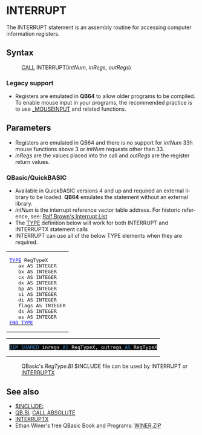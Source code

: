 <style>pre.codeide, pre.outputfixed, .outputcrt0 { background-color: #000 !important; color: #FFF !important; }</style><!DOCTYPE html>
<html class="client-nojs" dir="ltr" lang="en">
<head>
<title>INTERRUPT - QB64 Phoenix Edition Wiki</title>
</head>
<body class="mediawiki ltr sitedir-ltr mw-hide-empty-elt ns-0 ns-subject page-INTERRUPT rootpage-INTERRUPT skin-vector action-view skin-vector-legacy vector-feature-language-in-header-enabled vector-feature-language-in-main-page-header-disabled vector-feature-language-alert-in-sidebar-disabled vector-feature-sticky-header-disabled vector-feature-sticky-header-edit-disabled vector-feature-table-of-contents-disabled vector-feature-visual-enhancement-next-disabled">
<div class="mw-body" id="content" role="main">
<a id="top"></a>
<h1 class="firstHeading mw-first-heading" id="firstHeading"><span class="mw-page-title-main">INTERRUPT</span></h1>
<div class="vector-body" id="bodyContent">
<div class="mw-body-content mw-content-ltr" dir="ltr" id="mw-content-text" lang="en"><div class="mw-parser-output"><p>The <a class="mw-selflink selflink">INTERRUPT</a> statement is an assembly routine for accessing computer information registers.
</p>
<h2><span class="mw-headline" id="Syntax">Syntax</span></h2>
<dl><dd><a href="CALL" title="CALL">CALL</a> <a class="mw-selflink selflink">INTERRUPT</a>(<i>intNum</i>, <i>inRegs</i>, <i>outRegs</i>)</dd></dl>
<h3><span class="mw-headline" id="Legacy_support">Legacy support</span></h3>
<ul><li>Registers are emulated in <b>QB64</b> to allow older programs to be compiled. To enable mouse input in your programs, the recommended practice is to use <a href="MOUSEINPUT" title="MOUSEINPUT">_MOUSEINPUT</a> and related functions.</li></ul>
<p>
</p>
<h2><span class="mw-headline" id="Parameters">Parameters</span></h2>
<ul><li>Registers are emulated in QB64 and there is no support for <i>intNum</i> 33h mouse functions above 3 or <i>intNum</i> requests other than 33.</li>
<li><i>inRegs</i> are the values placed into the call and <i>outRegs</i> are the register return values.</li></ul>
<h3><span id="QBasic.2FQuickBASIC"></span><span class="mw-headline" id="QBasic/QuickBASIC">QBasic/QuickBASIC</span></h3>
<ul><li>Available in QuickBASIC versions 4 and up and required an external library to be loaded. <b>QB64</b> emulates the statement without an external library.</li>
<li><i>intNum</i> is the interrupt reference vector table address. For historic reference, see: <a class="external text" href="http://www.ctyme.com/intr/cat.htm" rel="nofollow">Ralf Brown's Interrupt List</a></li>
<li>The <a href="TYPE" title="TYPE">TYPE</a> definition below will work for both <a class="mw-selflink selflink">INTERRUPT</a> and INTERRUPTX statement calls</li>
<li>INTERRUPT can use all of the below TYPE elements when they are required.</li></ul>
<table cellpadding="5px" width="100%">
<tbody><tr>
<td><pre class="outputtext"><a href="TYPE" title="TYPE"><span style="color:blue;">TYPE</span></a> RegTypeX
   ax AS INTEGER
   bx AS INTEGER
   cx AS INTEGER
   dx AS INTEGER
   bp AS INTEGER
   si AS INTEGER
   di AS INTEGER
   flags AS INTEGER
   ds AS INTEGER
   es AS INTEGER
<a class="mw-redirect" href="END_TYPE" title="END TYPE"><span style="color:blue;">END TYPE</span></a>
</pre>
</td></tr></tbody></table>
<table cellpadding="15px" width="100%">
<tbody><tr>
<td><pre class="codeide"><a href="DIM" title="DIM"><span style="color:#4593D8;">DIM</span></a> <a href="SHARED" title="SHARED"><span style="color:#4593D8;">SHARED</span></a> inregs <a href="AS" title="AS"><span style="color:#4593D8;">AS</span></a> RegTypeX, outregs <a href="AS" title="AS"><span style="color:#4593D8;">AS</span></a> RegTypeX
</pre>
</td></tr></tbody></table>
<dl><dd>QBasic's <i>RegType.BI</i> $INCLUDE file can be used by INTERRUPT or <a href="INTERRUPTX" title="INTERRUPTX">INTERRUPTX</a></dd></dl>
<p>
</p>
<h2><span class="mw-headline" id="See_also">See also</span></h2>
<ul><li><a href="$INCLUDE" title="$INCLUDE">$INCLUDE:</a></li>
<li><a href="QB.BI" title="QB.BI">QB.BI</a>, <a href="CALL_ABSOLUTE" title="CALL ABSOLUTE">CALL ABSOLUTE</a></li>
<li><a href="INTERRUPTX" title="INTERRUPTX">INTERRUPTX</a></li>
<li>Ethan Winer's free QBasic Book and Programs: <a class="external text" href="http://www.ethanwiner.com/fullmoon.html" rel="nofollow">WINER.ZIP</a></li></ul>
<p>
</p>
<!-- 
NewPP limit report
Cached time: 20240714192451
Cache expiry: 86400
Reduced expiry: false
Complications: [show‐toc]
CPU time usage: 0.047 seconds
Real time usage: 0.085 seconds
Preprocessor visited node count: 123/1000000
Post‐expand include size: 1054/2097152 bytes
Template argument size: 100/2097152 bytes
Highest expansion depth: 3/100
Expensive parser function count: 0/100
Unstrip recursion depth: 0/20
Unstrip post‐expand size: 0/5000000 bytes
-->
<!--
Transclusion expansion time report (%,ms,calls,template)
100.00%   61.771      1 -total
 16.28%   10.057      2 Template:Cb
 13.92%    8.598      1 Template:TextStart
 12.04%    7.440      1 Template:TextEnd
 11.23%    6.940      1 Template:PageParameters
 10.86%    6.706      8 Template:Parameter
  6.35%    3.920      1 Template:PageSeeAlso
  5.61%    3.465      1 Template:PageSyntax
  5.27%    3.258      1 Template:CodeEnd
  4.76%    2.940      1 Template:PageNavigation
-->
<!-- Saved in parser cache with key qb64pnix_mw19894-mwmb_:pcache:idhash:478-0!canonical and timestamp 20240714192451 and revision id 7500.
 -->
</div>
</div>
</div>
</div>
</body>
</html>